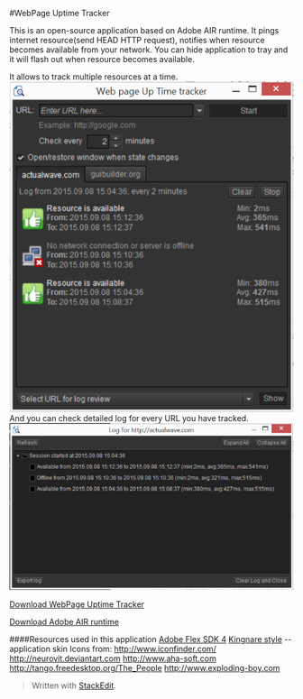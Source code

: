 #WebPage Uptime Tracker

This is an open-source application based on  Adobe AIR runtime. It pings internet resource(send HEAD HTTP request), notifies when resource becomes available from your network. You can hide application to tray and it will flash out when resource becomes available.  

It allows to track multiple resources at a time.
![Application Mian window](mainwindow.png)
And you can check detailed log for every URL you have tracked.
![Log window](logwindow.png)

[Download WebPage Uptime Tracker](https://github.com/burdiuz/webpage-uptime-tracker/raw/master/WebPageUpTimeTracker.air)

[Download Adobe AIR runtime](https://get.adobe.com/air/)

####Resources used in this application
[Adobe Flex SDK 4](http://www.adobe.com/devnet/flex/flex-sdk-download.html)
[Kingnare style](http://code.google.com/p/kingnarestyle/) -- application skin
Icons from:
http://www.iconfinder.com/
http://neurovit.deviantart.com
http://www.aha-soft.com
http://tango.freedesktop.org/The_People
http://www.exploding-boy.com

> Written with [StackEdit](https://stackedit.io/).